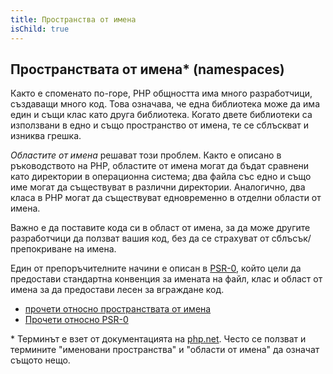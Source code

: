```yaml
---
title: Пространства от имена
isChild: true
---
```


## Пространствата от имена* (namespaces)

Както е споменато по-горе, PHP общността има много разработчици, създаващи много код. Това означава, че една библиотека може да има един и същи клас като друга библиотека. Когато двете библиотеки са използвани в едно и също пространство от имена, те
се сблъскват и изниква грешка.

_Областите от имена_ решават този проблем. Както е описано в ръководството на PHP, областите от имена могат да бъдат сравнени като директории в операционна система; два файла със едно и също име могат да съществуват в различни директории. Аналогично, два класа в PHP могат да съществуват едновременно в отделни области от имена. 

Важно е да поставите кода си в област от имена, за да може другите разработчици да ползват вашия код, без да се страхуват от сблъсък/препокриване на имена.

Един от препоръчителните начини е описан в [PSR-0][psr0], който цели да предостави стандартна конвенция за имената на файл, клас и област от имена за да предостави лесен за вграждане код.

* [прочети относно пространствата от имена][namespaces]
* [Прочети относно PSR-0][psr0]

\* Терминът е взет от документацията на [php.net][namespaces-definition]. Често се ползват и термините "именовани пространства" и "области от имена" да означат същото нещо. 


[namespaces]: http://www.php.net/manual/bg/language.namespaces.php
[namespaces-definition]: http://php.net/manual/bg/language.namespaces.definition.php
[psr0]: https://github.com/php-fig/fig-standards/blob/master/accepted/PSR-0.md
